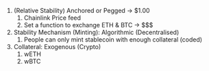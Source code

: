 1. (Relative Stability) Anchored or Pegged -> $1.00
    1. Chainlink Price feed
    2. Set a function to exchange ETH & BTC -> $$$
2. Stability Mechanism (Minting): Algorithmic (Decentralised)
    1. People can only mint stablecoin with enough collateral (coded)
3. Collateral: Exogenous (Crypto)
    1. wETH
    2. wBTC
